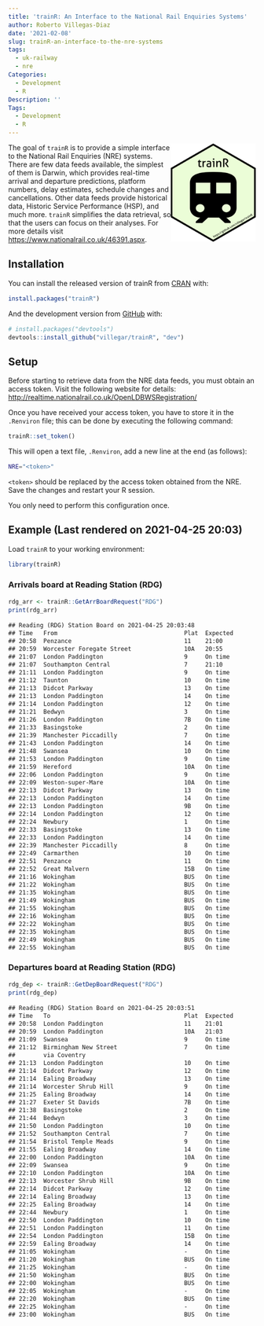 ```yaml
---
title: 'trainR: An Interface to the National Rail Enquiries Systems'
author: Roberto Villegas-Diaz
date: '2021-02-08'
slug: trainR-an-interface-to-the-nre-systems
tags:
  - uk-railway
  - nre
Categories:
  - Development
  - R
Description: ''
Tags:
  - Development
  - R
---
```


<img src="https://raw.githubusercontent.com/villegar/trainR/main/inst/images/logo.png" alt="logo" align="right" height=200px/>

The goal of `trainR` is to provide a simple interface to the 
National Rail Enquiries (NRE) systems. There are few data feeds 
available, the simplest of them is Darwin, which provides real-time 
arrival and departure predictions, platform numbers, delay estimates, 
schedule changes and cancellations. Other data feeds provide historical 
data, Historic Service Performance (HSP), and much more. `trainR` 
simplifies the data retrieval, so that the users can focus on their 
analyses. For more details visit 
https://www.nationalrail.co.uk/46391.aspx.

## Installation

You can install the released version of trainR from [CRAN](https://CRAN.R-project.org) with:

``` r
install.packages("trainR")
```

And the development version from [GitHub](https://github.com/) with:

``` r
# install.packages("devtools")
devtools::install_github("villegar/trainR", "dev")
```

## Setup
Before starting to retrieve data from the NRE data feeds, you must obtain an access token. 
Visit the following website for details: http://realtime.nationalrail.co.uk/OpenLDBWSRegistration/

Once you have received your access token, you have to store it in the `.Renviron` file; this can be 
done by executing the following command:


```r
trainR::set_token()
```

This will open a text file, `.Renviron`, add a new line at the end (as follows):

```bash
NRE="<token>"
```

`<token>` should be replaced by the access token obtained from the NRE. Save the changes and restart 
your R session.

You only need to perform this configuration once.

## Example (Last rendered on 2021-04-25 20:03)

Load `trainR` to your working environment:

```r
library(trainR)
```

### Arrivals board at Reading Station (RDG)


```r
rdg_arr <- trainR::GetArrBoardRequest("RDG")
print(rdg_arr)
```

```
## Reading (RDG) Station Board on 2021-04-25 20:03:48
## Time   From                                    Plat  Expected
## 20:58  Penzance                                11    21:00
## 20:59  Worcester Foregate Street               10A   20:55
## 21:07  London Paddington                       9     On time
## 21:07  Southampton Central                     7     21:10
## 21:11  London Paddington                       9     On time
## 21:12  Taunton                                 10    On time
## 21:13  Didcot Parkway                          13    On time
## 21:13  London Paddington                       14    On time
## 21:14  London Paddington                       12    On time
## 21:21  Bedwyn                                  3     On time
## 21:26  London Paddington                       7B    On time
## 21:33  Basingstoke                             2     On time
## 21:39  Manchester Piccadilly                   7     On time
## 21:43  London Paddington                       14    On time
## 21:48  Swansea                                 10    On time
## 21:53  London Paddington                       9     On time
## 21:59  Hereford                                10A   On time
## 22:06  London Paddington                       9     On time
## 22:09  Weston-super-Mare                       10A   On time
## 22:13  Didcot Parkway                          13    On time
## 22:13  London Paddington                       14    On time
## 22:13  London Paddington                       9B    On time
## 22:14  London Paddington                       12    On time
## 22:24  Newbury                                 1     On time
## 22:33  Basingstoke                             13    On time
## 22:33  London Paddington                       14    On time
## 22:39  Manchester Piccadilly                   8     On time
## 22:49  Carmarthen                              10    On time
## 22:51  Penzance                                11    On time
## 22:52  Great Malvern                           15B   On time
## 21:16  Wokingham                               BUS   On time
## 21:22  Wokingham                               BUS   On time
## 21:35  Wokingham                               BUS   On time
## 21:49  Wokingham                               BUS   On time
## 21:55  Wokingham                               BUS   On time
## 22:16  Wokingham                               BUS   On time
## 22:22  Wokingham                               BUS   On time
## 22:35  Wokingham                               BUS   On time
## 22:49  Wokingham                               BUS   On time
## 22:55  Wokingham                               BUS   On time
```

### Departures board at Reading Station (RDG)


```r
rdg_dep <- trainR::GetDepBoardRequest("RDG")
print(rdg_dep)
```

```
## Reading (RDG) Station Board on 2021-04-25 20:03:51
## Time   To                                      Plat  Expected
## 20:58  London Paddington                       11    21:01
## 20:59  London Paddington                       10A   21:03
## 21:09  Swansea                                 9     On time
## 21:12  Birmingham New Street                   7     On time
##        via Coventry                            
## 21:13  London Paddington                       10    On time
## 21:14  Didcot Parkway                          12    On time
## 21:14  Ealing Broadway                         13    On time
## 21:14  Worcester Shrub Hill                    9     On time
## 21:25  Ealing Broadway                         14    On time
## 21:27  Exeter St Davids                        7B    On time
## 21:38  Basingstoke                             2     On time
## 21:44  Bedwyn                                  3     On time
## 21:50  London Paddington                       10    On time
## 21:52  Southampton Central                     7     On time
## 21:54  Bristol Temple Meads                    9     On time
## 21:55  Ealing Broadway                         14    On time
## 22:00  London Paddington                       10A   On time
## 22:09  Swansea                                 9     On time
## 22:10  London Paddington                       10A   On time
## 22:13  Worcester Shrub Hill                    9B    On time
## 22:14  Didcot Parkway                          12    On time
## 22:14  Ealing Broadway                         13    On time
## 22:25  Ealing Broadway                         14    On time
## 22:44  Newbury                                 1     On time
## 22:50  London Paddington                       10    On time
## 22:51  London Paddington                       11    On time
## 22:54  London Paddington                       15B   On time
## 22:59  Ealing Broadway                         14    On time
## 21:05  Wokingham                               -     On time
## 21:20  Wokingham                               BUS   On time
## 21:25  Wokingham                               -     On time
## 21:50  Wokingham                               BUS   On time
## 22:00  Wokingham                               BUS   On time
## 22:05  Wokingham                               -     On time
## 22:20  Wokingham                               BUS   On time
## 22:25  Wokingham                               -     On time
## 23:00  Wokingham                               BUS   On time
```
